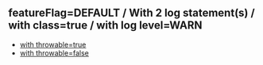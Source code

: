 ## featureFlag=DEFAULT / With 2 log statement(s) / with class=true / with log level=WARN

* [with throwable=true](throwable-true/index.md)
* [with throwable=false](throwable-false/index.md)


